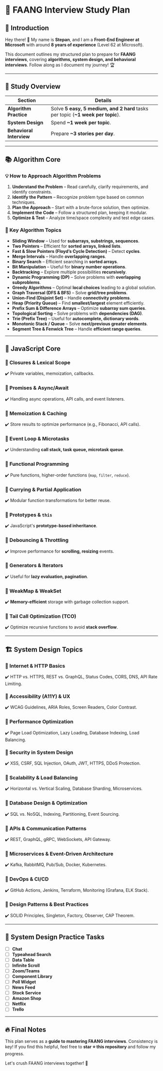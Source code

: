 # 📌 FAANG Interview Study Plan

## 🚀 Introduction
Hey there! 👋 My name is **Stepan**, and I am a **Front-End Engineer at Microsoft** with around **8 years of experience** (Level 62 at Microsoft). 

This document outlines my structured plan to prepare for **FAANG interviews**, covering **algorithms, system design, and behavioral interviews**. Follow along as I document my journey! 🏆

---

## 📌 Study Overview

| Section               | Details |
|----------------------|---------|
| **Algorithm Practice** | Solve **5 easy, 5 medium, and 2 hard** tasks per topic (**~1 week per topic**). |
| **System Design**     | Spend **~1 week per topic**. |
| **Behavioral Interview** | Prepare **~3 stories per day**. |

---

## 📚 Algorithm Core 
### 💡 How to Approach Algorithm Problems
1. **Understand the Problem** – Read carefully, clarify requirements, and identify constraints.
2. **Identify the Pattern** – Recognize problem type based on common techniques.
3. **Plan the Approach** – Start with a brute-force solution, then optimize.
4. **Implement the Code** – Follow a structured plan, keeping it modular.
5. **Optimize & Test** – Analyze time/space complexity and test edge cases.

### 🔹 Key Algorithm Topics
- **Sliding Window** – Used for **subarrays, substrings, sequences**.
- **Two Pointers** – Efficient for **sorted arrays, linked lists**.
- **Fast & Slow Pointers (Floyd’s Cycle Detection)** – Detect **cycles**.
- **Merge Intervals** – Handle **overlapping ranges**.
- **Binary Search** – Efficient searching in **sorted arrays**.
- **Bit Manipulation** – Useful for **binary number operations**.
- **Backtracking** – Explore multiple possibilities **recursively**.
- **Dynamic Programming (DP)** – Solve problems with **overlapping subproblems**.
- **Greedy Algorithms** – Optimal **local choices** leading to a global solution.
- **Graph Traversal (DFS & BFS)** – Solve **grid/tree problems**.
- **Union-Find (Disjoint Set)** – Handle **connectivity problems**.
- **Heap (Priority Queue)** – Find **smallest/largest** element efficiently.
- **Prefix Sum & Difference Arrays** – Optimize **subarray sum queries**.
- **Topological Sorting** – Solve problems with **dependencies (DAG)**.
- **Trie (Prefix Tree)** – Useful for **autocomplete, dictionary words**.
- **Monotonic Stack / Queue** – Solve **next/previous greater elements**.
- **Segment Tree & Fenwick Tree** – Handle **efficient range queries**.

---

## 📌 JavaScript Core
### 🔹 Closures & Lexical Scope
✔️ Private variables, memoization, callbacks.

### 🔹 Promises & Async/Await
✔️ Handling async operations, API calls, and event listeners.

### 🔹 Memoization & Caching
✔️ Store results to optimize performance (e.g., Fibonacci, API calls).

### 🔹 Event Loop & Microtasks
✔️ Understanding **call stack, task queue, microtask queue**.

### 🔹 Functional Programming
✔️ Pure functions, higher-order functions (`map`, `filter`, `reduce`).

### 🔹 Currying & Partial Application
✔️ Modular function transformations for better reuse.

### 🔹 Prototypes & `this`
✔️ JavaScript's **prototype-based inheritance**.

### 🔹 Debouncing & Throttling
✔️ Improve performance for **scrolling, resizing** events.

### 🔹 Generators & Iterators
✔️ Useful for **lazy evaluation, pagination**.

### 🔹 WeakMap & WeakSet
✔️ **Memory-efficient** storage with garbage collection support.

### 🔹 Tail Call Optimization (TCO)
✔️ Optimize recursive functions to avoid **stack overflow**.

---

## 🏗️ System Design Topics
### 🔹 Internet & HTTP Basics
✔️ HTTP vs. HTTPS, REST vs. GraphQL, Status Codes, CORS, DNS, API Rate Limiting.

### 🔹 Accessibility (A11Y) & UX
✔️ WCAG Guidelines, ARIA Roles, Screen Readers, Color Contrast.

### 🔹 Performance Optimization
✔️ Page Load Optimization, Lazy Loading, Database Indexing, Load Balancing.

### 🔹 Security in System Design
✔️ XSS, CSRF, SQL Injection, OAuth, JWT, HTTPS, DDoS Protection.

### 🔹 Scalability & Load Balancing
✔️ Horizontal vs. Vertical Scaling, Database Sharding, Microservices.

### 🔹 Database Design & Optimization
✔️ SQL vs. NoSQL, Indexing, Partitioning, Event Sourcing.

### 🔹 APIs & Communication Patterns
✔️ REST, GraphQL, gRPC, WebSockets, API Gateway.

### 🔹 Microservices & Event-Driven Architecture
✔️ Kafka, RabbitMQ, Pub/Sub, Docker, Kubernetes.

### 🔹 DevOps & CI/CD
✔️ GitHub Actions, Jenkins, Terraform, Monitoring (Grafana, ELK Stack).

### 🔹 Design Patterns & Best Practices
✔️ SOLID Principles, Singleton, Factory, Observer, CAP Theorem.

---

## 📌 System Design Practice Tasks
- [ ] **Chat**
- [ ] **Typeahead Search**
- [ ] **Data Table**
- [ ] **Infinite Scroll**
- [ ] **Zoom/Teams**
- [ ] **Component Library**
- [ ] **Poll Widget**
- [ ] **News Feed**
- [ ] **Stock Service**
- [ ] **Amazon Shop**
- [ ] **Netflix**
- [ ] **Trello**

---

## 🔥 Final Notes
This plan serves as a **guide to mastering FAANG interviews**. Consistency is key! If you find this helpful, feel free to **star ⭐ this repository** and follow my progress.

Let's crush FAANG interviews together! 🚀
